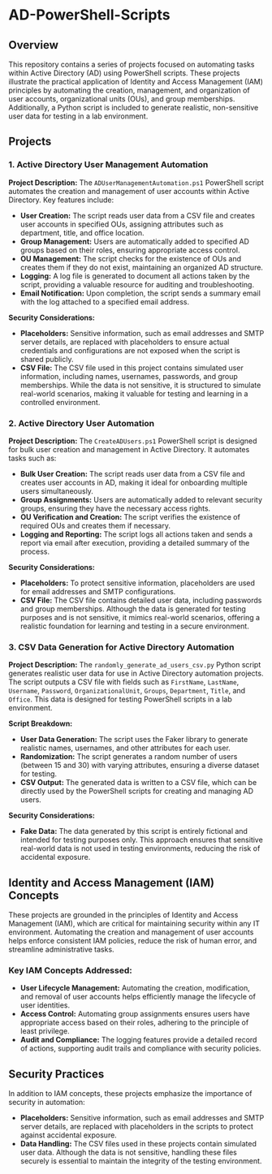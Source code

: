 # AD-PowerShell-Scripts

## Overview

This repository contains a series of projects focused on automating tasks within Active Directory (AD) using PowerShell scripts. These projects illustrate the practical application of Identity and Access Management (IAM) principles by automating the creation, management, and organization of user accounts, organizational units (OUs), and group memberships. Additionally, a Python script is included to generate realistic, non-sensitive user data for testing in a lab environment.

## Projects

### 1. **Active Directory User Management Automation**

**Project Description:**
The `ADUserManagementAutomation.ps1` PowerShell script automates the creation and management of user accounts within Active Directory. Key features include:

- **User Creation:** The script reads user data from a CSV file and creates user accounts in specified OUs, assigning attributes such as department, title, and office location.
- **Group Management:** Users are automatically added to specified AD groups based on their roles, ensuring appropriate access control.
- **OU Management:** The script checks for the existence of OUs and creates them if they do not exist, maintaining an organized AD structure.
- **Logging:** A log file is generated to document all actions taken by the script, providing a valuable resource for auditing and troubleshooting.
- **Email Notification:** Upon completion, the script sends a summary email with the log attached to a specified email address.

**Security Considerations:**
- **Placeholders:** Sensitive information, such as email addresses and SMTP server details, are replaced with placeholders to ensure actual credentials and configurations are not exposed when the script is shared publicly.
- **CSV File:** The CSV file used in this project contains simulated user information, including names, usernames, passwords, and group memberships. While the data is not sensitive, it is structured to simulate real-world scenarios, making it valuable for testing and learning in a controlled environment.

### 2. **Active Directory User Automation**

**Project Description:**
The `CreateADUsers.ps1` PowerShell script is designed for bulk user creation and management in Active Directory. It automates tasks such as:

- **Bulk User Creation:** The script reads user data from a CSV file and creates user accounts in AD, making it ideal for onboarding multiple users simultaneously.
- **Group Assignments:** Users are automatically added to relevant security groups, ensuring they have the necessary access rights.
- **OU Verification and Creation:** The script verifies the existence of required OUs and creates them if necessary.
- **Logging and Reporting:** The script logs all actions taken and sends a report via email after execution, providing a detailed summary of the process.

**Security Considerations:**
- **Placeholders:** To protect sensitive information, placeholders are used for email addresses and SMTP configurations.
- **CSV File:** The CSV file contains detailed user data, including passwords and group memberships. Although the data is generated for testing purposes and is not sensitive, it mimics real-world scenarios, offering a realistic foundation for learning and testing in a secure environment.

### 3. **CSV Data Generation for Active Directory Automation**

**Project Description:**
The `randomly_generate_ad_users_csv.py` Python script generates realistic user data for use in Active Directory automation projects. The script outputs a CSV file with fields such as `FirstName`, `LastName`, `Username`, `Password`, `OrganizationalUnit`, `Groups`, `Department`, `Title`, and `Office`. This data is designed for testing PowerShell scripts in a lab environment.

**Script Breakdown:**
- **User Data Generation:** The script uses the Faker library to generate realistic names, usernames, and other attributes for each user.
- **Randomization:** The script generates a random number of users (between 15 and 30) with varying attributes, ensuring a diverse dataset for testing.
- **CSV Output:** The generated data is written to a CSV file, which can be directly used by the PowerShell scripts for creating and managing AD users.

**Security Considerations:**
- **Fake Data:** The data generated by this script is entirely fictional and intended for testing purposes only. This approach ensures that sensitive real-world data is not used in testing environments, reducing the risk of accidental exposure.

## Identity and Access Management (IAM) Concepts

These projects are grounded in the principles of Identity and Access Management (IAM), which are critical for maintaining security within any IT environment. Automating the creation and management of user accounts helps enforce consistent IAM policies, reduce the risk of human error, and streamline administrative tasks.

### Key IAM Concepts Addressed:
- **User Lifecycle Management:** Automating the creation, modification, and removal of user accounts helps efficiently manage the lifecycle of user identities.
- **Access Control:** Automating group assignments ensures users have appropriate access based on their roles, adhering to the principle of least privilege.
- **Audit and Compliance:** The logging features provide a detailed record of actions, supporting audit trails and compliance with security policies.

## Security Practices

In addition to IAM concepts, these projects emphasize the importance of security in automation:

- **Placeholders:** Sensitive information, such as email addresses and SMTP server details, are replaced with placeholders in the scripts to protect against accidental exposure.
- **Data Handling:** The CSV files used in these projects contain simulated user data. Although the data is not sensitive, handling these files securely is essential to maintain the integrity of the testing environment.
